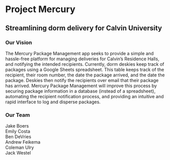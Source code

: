 # Project Mercury

## Streamlining dorm delivery for Calvin University

### Our Vision

The Mercury Package Management app seeks to provide a simple and hassle-free platform for managing deliveries for Calvin’s Residence Halls, and notifying the intended recipients. Currently, dorm deskies keep track of packages using a Google Sheets spreadsheet. This table keeps track of the recipient, their room number, the date the package arrived, and the date the package. Deskies then notify the recipients over email that their package has arrived.
Mercury Package Management will improve this process by securing package information in a database (instead of a spreadsheet), automating the recipient notification process, and providing an intuitive and rapid interface to log and disperse packages.

### Our Team

Jake Boers  
Emily Costa  
Ben DeVries  
Andrew Feikema  
Coleman Ulry  
Jack Westel  
